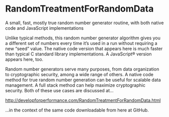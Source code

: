 # RandomTreatmentForRandomData
A small, fast, mostly true random number generator routine, with both native code and JavaScript implementations

Unlike typical methods, this random number generator algorithm gives you a different set of numbers every time it&rsquo;s used in a run without requiring a new &ldquo;seed&rdquo; value.  The native code version that appears here is much faster than typical C standard library implementations.  A JavaScript&reg; version appears here, too.

Random number generators serve many purposes, from data organization to cryptographic security, among a wide range of others.  A native code method for true random number generation can be useful for scalable data management.  A full stack method can help maximize cryptographic security.  Both of these use cases are discussed at...

http://developforperformance.com/RandomTreatmentForRandomData.html

...in the context of the same code downloadable from here at GitHub.
